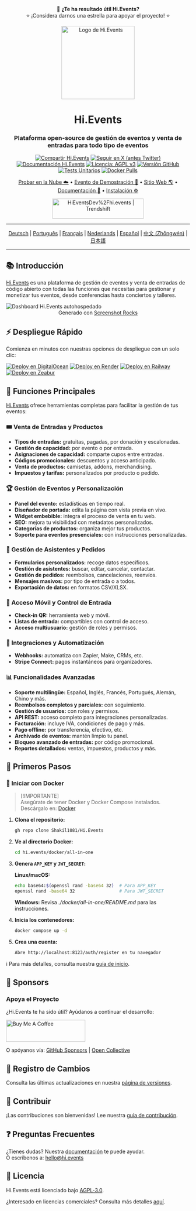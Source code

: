 <div align="center">
<div align="center">

💖 **¿Te ha resultado útil Hi.Events?**  
⭐ ¡Considera darnos una estrella para apoyar el proyecto! ⭐

</div>

<p>
  <img src="https://hievents-public.s3.us-west-1.amazonaws.com/website/hi-events-rainbow.png?v=1" alt="Logo de Hi.Events" width="200px">
</p>

<h1>Hi.Events</h1>
<h3>Plataforma open-source de gestión de eventos y venta de entradas para todo tipo de eventos</h3>

[![Compartir Hi.Events](https://img.shields.io/badge/Share%20Hi.Events-blue)](https://www.addtoany.com/share?linkurl=https://github.com/HiEventsDev/hi.events)
[![Seguir en X (antes Twitter)](https://img.shields.io/twitter/follow/HiEventsTickets)](https://x.com/HiEventsTickets)
[![Documentación Hi.Events](https://img.shields.io/badge/docs-hi.events-blue)](https://hi.events/docs)
[![Licencia: AGPL v3](https://img.shields.io/badge/License-AGPL_v3-blue.svg)](https://github.com/HiEventsDev/Hi.Events/blob/develop/LICENCE)
[![Versión GitHub](https://img.shields.io/github/v/release/HiEventsDev/hi.events?include_prereleases)](https://github.com/HiEventsDev/hi.events/releases)
[![Tests Unitarios](https://github.com/HiEventsDev/hi.events/actions/workflows/unit-tests.yml/badge.svg?event=push)](https://github.com/HiEventsDev/hi.events/actions/workflows/unit-tests.yml)
[![Docker Pulls](https://img.shields.io/docker/pulls/daveearley/hi.events-all-in-one)](https://hub.docker.com/r/daveearley/hi.events-all-in-one)

<p>
<a href="https://app.hi.events/auth/register?utm_source=gh-readme&utm_content=try-cloud-link">Probar en la Nube ☁️</a> •
<a href="https://app.hi.events/event/2/hievents-conference-2030?utm_source=gh-readme&utm_content=demo-link">Evento de Demostración 🌟</a> • 
<a href="https://hi.events?utm_source=gh-readme&utm_content=website-link">Sitio Web 🌎</a> • 
<a href="https://hi.events/docs?utm_source=gh-readme&utm_content=documentation-link">Documentación 📄</a> • 
<a href="https://hi.events/docs/getting-started?utm_source=gh-readme&utm_content=installation=link">Instalación ⚙️</a>
</p>

<a href="https://trendshift.io/repositories/10563" target="_blank"><img src="https://trendshift.io/api/badge/repositories/10563" alt="HiEventsDev%2Fhi.events | Trendshift" style="width: 250px; height: 55px;" width="250" height="55"/></a>

</div>

<hr/>
<p align="center">
<a href="README.de.md">Deutsch</a> |
<a href="README.pt.md">Português</a> |
<a href="README.fr.md">Français</a> |
<a href="README.nl.md">Nederlands</a> |
<a href="README.es.md">Español</a> |
<a href="README.zh-cn.md">中文 (Zhōngwén)</a> |
<a href="README.ja.md">日本語</a>
</p>
<hr/>

## 📚 Introducción

<a href="https://hi.events">Hi.Events</a> es una plataforma de gestión de eventos y venta de entradas de código abierto con todas las funciones que necesitas para gestionar y monetizar tus eventos, desde conferencias hasta conciertos y talleres.

<img alt="Dashboard Hi.Events autohospedado" src="https://hievents-public.s3.us-west-1.amazonaws.com/website/github-readme-screenshot.png"/>
<div align="center">
<caption>Generado con <a href="https://screenshot.rocks?utm_source=hi.events-readme">Screenshot Rocks</a></caption>
</div>

## ⚡ Despliegue Rápido

Comienza en minutos con nuestras opciones de despliegue con un solo clic:

[![Deploy en DigitalOcean](https://www.deploytodo.com/do-btn-blue.svg)](https://github.com/HiEventsDev/hi.events-digitalocean)
[![Deploy en Render](https://render.com/images/deploy-to-render-button.svg)](https://github.com/HiEventsDev/hi.events-render.com)
[![Deploy en Railway](https://railway.app/button.svg)](https://railway.app/template/8CGKmu?referralCode=KvSr11)
[![Deploy en Zeabur](https://zeabur.com/button.svg)](https://zeabur.com/templates/8DIRY6)

## 🌟 Funciones Principales

<a href="https://hi.events">Hi.Events</a> ofrece herramientas completas para facilitar la gestión de tus eventos:

### 🎟 Venta de Entradas y Productos

- **Tipos de entradas:** gratuitas, pagadas, por donación y escalonadas.
- **Gestión de capacidad:** por evento o por entrada.
- **Asignaciones de capacidad:** comparte cupos entre entradas.
- **Códigos promocionales:** descuentos y acceso anticipado.
- **Venta de productos:** camisetas, addons, merchandising.
- **Impuestos y tarifas:** personalizados por producto o pedido.

### 🏆 Gestión de Eventos y Personalización

- **Panel del evento:** estadísticas en tiempo real.
- **Diseñador de portada:** edita la página con vista previa en vivo.
- **Widget embebible:** integra el proceso de venta en tu web.
- **SEO:** mejora tu visibilidad con metadatos personalizados.
- **Categorías de productos:** organiza mejor tus productos.
- **Soporte para eventos presenciales:** con instrucciones personalizadas.

### 📧 Gestión de Asistentes y Pedidos

- **Formularios personalizados:** recoge datos específicos.
- **Gestión de asistentes:** buscar, editar, cancelar, contactar.
- **Gestión de pedidos:** reembolsos, cancelaciones, reenvíos.
- **Mensajes masivos:** por tipo de entrada o a todos.
- **Exportación de datos:** en formatos CSV/XLSX.

### 📱 Acceso Móvil y Control de Entrada

- **Check-in QR:** herramienta web y móvil.
- **Listas de entrada:** compartibles con control de acceso.
- **Acceso multiusuario:** gestión de roles y permisos.

### 🔧 Integraciones y Automatización

- **Webhooks:** automatiza con Zapier, Make, CRMs, etc.
- **Stripe Connect:** pagos instantáneos para organizadores.

### 📊 Funcionalidades Avanzadas

- **Soporte multilingüe:** Español, Inglés, Francés, Portugués, Alemán, Chino y más.
- **Reembolsos completos y parciales:** con seguimiento.
- **Gestión de usuarios:** con roles y permisos.
- **API REST:** acceso completo para integraciones personalizadas.
- **Facturación:** incluye IVA, condiciones de pago y más.
- **Pago offline:** por transferencia, efectivo, etc.
- **Archivado de eventos:** mantén limpio tu panel.
- **Bloqueo avanzado de entradas:** por código promocional.
- **Reportes detallados:** ventas, impuestos, productos y más.

## 🚀 Primeros Pasos

### 🐳 Iniciar con Docker

> [!IMPORTANTE]  
> Asegúrate de tener Docker y Docker Compose instalados.  
> Descárgalo en: [Docker](https://www.docker.com/get-started)

1. **Clona el repositorio:**

   ```bash
   gh repo clone Shakil1081/Hi.Events
   ```

2. **Ve al directorio Docker:**

   ```bash
   cd hi.events/docker/all-in-one
   ```

3. **Genera `APP_KEY` y `JWT_SECRET`:**

   **Linux/macOS:**

   ```bash
   echo base64:$(openssl rand -base64 32)  # Para APP_KEY
   openssl rand -base64 32                 # Para JWT_SECRET
   ```

   **Windows:**
   Revisa _./docker/all-in-one/README.md_ para las instrucciones.

4. **Inicia los contenedores:**

   ```bash
   docker compose up -d
   ```

5. **Crea una cuenta:**
   ```
   Abre http://localhost:8123/auth/register en tu navegador
   ```

ℹ️ Para más detalles, consulta nuestra [guía de inicio](https://hi.events/docs/getting-started).

## 💜 Sponsors

### Apoya el Proyecto

¿Hi.Events te ha sido útil? Ayúdanos a continuar el desarrollo:

<a href="https://www.buymeacoffee.com/hi.events" target="_blank"><img src="https://cdn.buymeacoffee.com/buttons/v2/default-yellow.png" alt="Buy Me A Coffee" style="height: 60px !important;width: 217px !important;"></a>

O apóyanos vía: <a href="https://github.com/sponsors/HiEventsDev" target="_blank">GitHub Sponsors</a> | <a href="https://opencollective.com/hievents" target="_blank">Open Collective</a>

## 📝 Registro de Cambios

Consulta las últimas actualizaciones en nuestra [página de versiones](https://github.com/HiEventsDev/hi.events/releases).

## 🤝 Contribuir

¡Las contribuciones son bienvenidas! Lee nuestra [guía de contribución](CONTRIBUTING.md).

## ❓ Preguntas Frecuentes

¿Tienes dudas? Nuestra [documentación](https://hi.events/docs?utm_source=gh-readme&utm_content=faq-docs-link) te puede ayudar.  
O escríbenos a: [hello@hi.events](mailto:hello@hi.events)

## 📜 Licencia

Hi.Events está licenciado bajo [AGPL-3.0](https://github.com/HiEventsDev/hi.events/blob/main/LICENCE).

¿Interesado en licencias comerciales? Consulta más detalles [aquí](https://hi.events/licensing).

